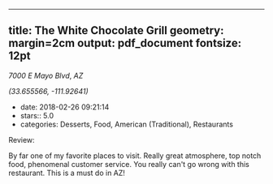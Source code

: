 
---
title: The White Chocolate Grill
geometry: margin=2cm
output: pdf_document
fontsize: 12pt
---

_7000 E Mayo Blvd_, _AZ_

*(33.655566, -111.92641)*

- date: 2018-02-26 09:21:14
- stars:: 5.0
-  categories: Desserts, Food, American (Traditional), Restaurants

Review:

By far one of my favorite places to visit. Really great atmosphere, top notch food, phenomenal customer service. You really can't go wrong with this restaurant. This is a must do in AZ!

